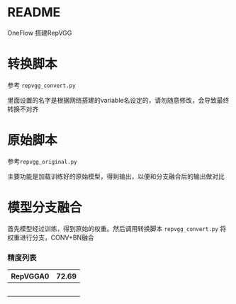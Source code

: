 # README

OneFlow 搭建RepVGG

# 转换脚本

参考 `repvgg_convert.py`

里面设置的名字是根据网络搭建的variable名设定的，请勿随意修改，会导致最终转换不对齐

# 原始脚本

参考`repvgg_original.py`

主要功能是加载训练好的原始模型，得到输出，以便和分支融合后的输出做对比

# 模型分支融合

首先模型经过训练，得到原始的权重。然后调用转换脚本 `repvgg_convert.py` 将权重进行分支，CONV+BN融合

### 精度列表

| RepVGGA0 | 72.69 |
| -------- | ----- |
|          |       |
|          |       |
|          |       |
|          |       |
|          |       |

